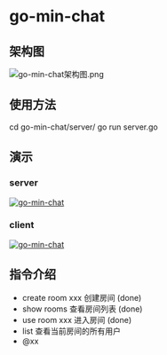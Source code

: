 # go-min-chat

## 架构图
![go-min-chat架构图.png](https://i.loli.net/2018/11/15/5bed049a31f14.png)

## 使用方法
cd go-min-chat/server/
go run server.go

## 演示
### server
[![go-min-chat](https://i.loli.net/2018/11/13/5bea43c6daee5.png)](https://asciinema.org/a/hSbedRIR4MXBr7aTayBwDKbvj)
### client
[![go-min-chat](https://i.loli.net/2018/11/13/5bea43c6daee5.png)](https://asciinema.org/a/hSbedRIR4MXBr7aTayBwDKbvj)

## 指令介绍
- create room xxx 创建房间 (done)
- show rooms 查看房间列表 (done)
- use room xxx 进入房间 (done)
- list 查看当前房间的所有用户
- @xx
